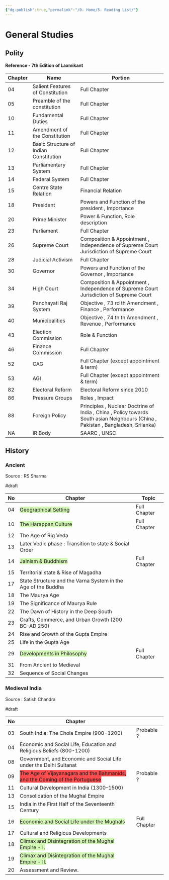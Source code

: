 ```yaml
---
{"dg-publish":true,"permalink":"/0- Home/5- Reading List/"}
---
```





# General Studies

## Polity 


**Reference - 7th Edition of Laxmikant** 

| Chapter | Name                                   | Portion                                                                                                                          |
| ------- | -------------------------------------- | -------------------------------------------------------------------------------------------------------------------------------- |
| 04      | Salient Features of Constitution       | Full Chapter                                                                                                                     |
| 05      | Preamble of the constitution           | Full Chapter                                                                                                                     |
| 10      | Fundamental Duties                     | Full Chapter                                                                                                                     |
| 11      | Amendment of the Constitution          | Full Chapter                                                                                                                     |
| 12      | Basic Structure of Indian Constitution | Full Chapter                                                                                                                     |
| 13      | Parliamentary System                   | Full Chapter                                                                                                                     |
| 14      | Federal System                         | Full Chapter                                                                                                                     |
| 15      | Centre State Relation                  | Financial Relation                                                                                                               |
| 18      | President                              | Powers and Function of the president , Importance                                                                                |
| 20      | Prime Minister                         | Power & Function, Role description                                                                                               |
| 23      | Parliament                             | Full Chapter                                                                                                                     |
| 26      | Supreme Court                          | Composition & Appointment , Independence of Supreme Court  Jurisdiction of Supreme Court                                         |
| 28      | Judicial Activism                      | Full Chapter                                                                                                                     |
| 30      | Governor                               | Powers and Function of the Governor , Importance                                                                                 |
| 34      | High Court                             | Composition & Appointment , Independence of Supreme Court  Jurisdiction of Supreme Court                                         |
| 39      | Panchayati Raj System                  | Objective , 73 rd th Amendment , Finance , Performance                                                                           |
| 40      | Municipalities                         | Objective , 74 th th Amendment , Revenue , Performance                                                                           |
| 43      | Election Commission                    | Role & Function                                                                                                                  |
| 46      | Finance Commission                     | Full Chapter                                                                                                                     |
| 52      | CAG                                    | Full Chapter (except appointment & term)                                                                                         |
| 53      | AGI                                    | Full Chapter (except appointment & term)                                                                                         |
| 82      | Electoral Reform                       | Electoral Reform since 2010                                                                                                      |
| 86      | Pressure Groups                        | Roles , Impact                                                                                                                   |
| 88      | Foreign Policy                         | Principles , Nuclear Doctrine of India , China , Policy towards South asian Neighbours (China , Pakistan , Bangladesh, Srilanka) |
| NA      | IR Body                                | SAARC , UNSC                                                                                                                     |


## History 

### Ancient 

Source : RS Sharma 

#draft

| No  | Chapter                                                       | Topic        |
| --- | ------------------------------------------------------------- | ------------ |
| 04  | <span style="background:#d3f8b6">Geographical Setting</span>  | Full Chapter |
| 10  | <span style="background:#d3f8b6">The Harappan Culture</span>  | Full Chapter |
| 12  | The Age of Rig Veda                                           |              |
| 13  | Later Vedic phase : Transition to state & Social Order        |              |
| 14  | <span style="background:#d3f8b6">Jainism & Buddhism</span>    | Full Chapter |
| 15  | Territorial  state & Rise of Magadha                          |              |
| 17  | State Structure and the Varna System in the Age of the Buddha |              |
| 18  | The Maurya Age                                                |              |
| 19  | The Significance of Maurya Rule                               |              |
| 22  | The Dawn of History in the Deep South                         |              |
| 23  | Crafts, Commerce, and Urban Growth (200 BC–AD 250)            |              |
| 24  | Rise and Growth of the Gupta Empire                           |              |
| 25  | Life in the Gupta Age                                         |              |
| 29  | <span style="background:#d3f8b6">Developments in Philosophy</span>                                    | Full Chapter |
| 31  | From Ancient to Medieval                                      |              |
| 32  | Sequence of Social Changes                                    |              |

### Medieval India

Source : Satish Chandra

#draft

| No  | Chapter                                                                                                             |              |
| --- | ------------------------------------------------------------------------------------------------------------------- | ------------ |
| 03  | South India: The Chola Empire (900-1200)                                                                            | Probable ?   |
| 04  | Economic and Social Life, Education and Religious Beliefs (800-1200)                                                |              |
| 08  | Government, and Economic and Social Life under the Delhi Sultanat                                                   |              |
| 09  | <span style="background:#ff4d4f">The Age of Vijayanagara and the Bahmanids, and the Coming of the Portuguese</span> | Probable ?   |
| 11  | Cultural Development in India (1300–1500)                                                                           |              |
| 13  | Consolidation of the Mughal Empire                                                                                  |              |
| 15  | India in the First Half of the Seventeenth Century                                                                  |              |
| 16  | <span style="background:#d3f8b6">Economic and Social Life under the Mughals</span>                                  | Full Chapter |
| 17  | Cultural and Religious Developments                                                                                 |              |
| 18  | <span style="background:#d3f8b6">Climax and Disintegration of the Mughal Empire - I.</span>                         |              |
| 19  | <span style="background:#d3f8b6">Climax and Disintegration of the Mughal Empire - II.</span>                        |              |
| 20  | Assessment and Review.                                                                                              |              |

